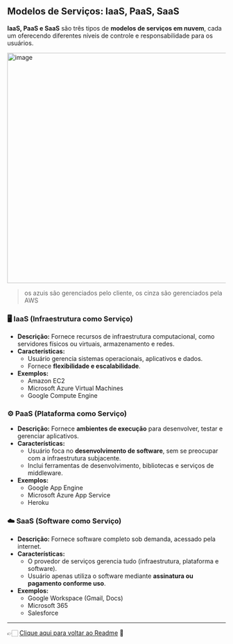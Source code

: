 ## Modelos de Serviços: IaaS, PaaS, SaaS

**IaaS, PaaS e SaaS** são três tipos de **modelos de serviços em nuvem**, cada um oferecendo diferentes níveis de controle e responsabilidade para os 
usuários.

<img width="1189" height="530" alt="image" src="https://github.com/user-attachments/assets/50859cab-3a05-4533-93b0-178c93744de3" />

> os azuis são gerenciados pelo cliente, os cinza são gerenciados pela AWS

### 🖥️ IaaS (Infraestrutura como Serviço)
- **Descrição:** Fornece recursos de infraestrutura computacional, como servidores físicos ou virtuais, armazenamento e redes.  
- **Características:**  
  - Usuário gerencia sistemas operacionais, aplicativos e dados.  
  - Fornece **flexibilidade e escalabilidade**.  
- **Exemplos:**  
  - Amazon EC2  
  - Microsoft Azure Virtual Machines  
  - Google Compute Engine  

### ⚙️ PaaS (Plataforma como Serviço)
- **Descrição:** Fornece **ambientes de execução** para desenvolver, testar e gerenciar aplicativos.  
- **Características:**  
  - Usuário foca no **desenvolvimento de software**, sem se preocupar com a infraestrutura subjacente.  
  - Inclui ferramentas de desenvolvimento, bibliotecas e serviços de middleware.  
- **Exemplos:**  
  - Google App Engine  
  - Microsoft Azure App Service  
  - Heroku  

### ☁️ SaaS (Software como Serviço)
- **Descrição:** Fornece software completo sob demanda, acessado pela internet.  
- **Características:**  
  - O provedor de serviços gerencia tudo (infraestrutura, plataforma e software).  
  - Usuário apenas utiliza o software mediante **assinatura ou pagamento conforme uso**.  
- **Exemplos:**  
  - Google Workspace (Gmail, Docs)  
  - Microsoft 365  
  - Salesforce  

---

👉🏻 [Clique aqui para voltar ao Readme](https://github.com/DrikaDev/Estudando-AWS-Cloud-Practitioner/blob/main/README.md) 📒
